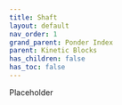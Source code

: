 ```yaml
---
title: Shaft
layout: default
nav_order: 1
grand_parent: Ponder Index
parent: Kinetic Blocks
has_children: false
has_toc: false
---
```

Placeholder
